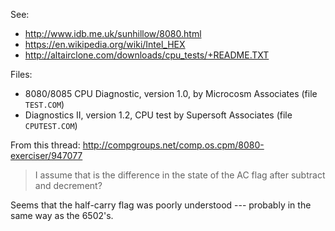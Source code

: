See:
* http://www.idb.me.uk/sunhillow/8080.html
* https://en.wikipedia.org/wiki/Intel_HEX
* http://altairclone.com/downloads/cpu_tests/+README.TXT

Files:
- 8080/8085 CPU Diagnostic, version 1.0, by Microcosm Associates (file 
  `TEST.COM`)
- Diagnostics II, version 1.2, CPU test by Supersoft Associates (file 
  `CPUTEST.COM`)

From this thread: http://compgroups.net/comp.os.cpm/8080-exerciser/947077

> I assume that is the difference in the state of the AC flag after
> subtract and decrement?

Seems that the half-carry flag was poorly understood --- probably in
the same way as the 6502's.
